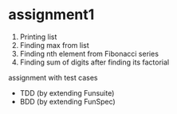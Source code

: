 # assignment1
1. Printing list
2. Finding max from list
3. Finding nth element from Fibonacci series
4. Finding sum of digits after finding its factorial

assignment with test cases
- TDD (by extending Funsuite)
- BDD (by extending FunSpec)
